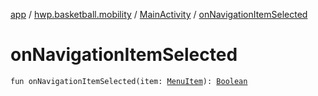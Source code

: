 [app](../../index.md) / [hwp.basketball.mobility](../index.md) / [MainActivity](index.md) / [onNavigationItemSelected](.)

# onNavigationItemSelected

`fun onNavigationItemSelected(item: `[`MenuItem`](https://developer.android.com/reference/android/view/MenuItem.html)`): `[`Boolean`](https://kotlinlang.org/api/latest/jvm/stdlib/kotlin/-boolean/index.html)